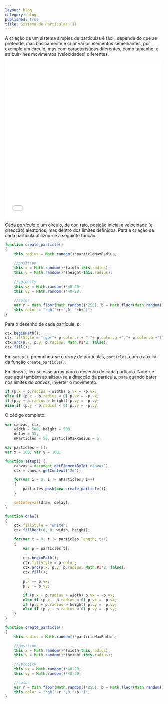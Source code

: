 ```yaml
---
layout: blog
category: blog
published: true
title: Sistema de Partículas (1)
---
```


A criação de um sistema simples de particulas é fácil, depende do que se pretende, mas basicamente é criar vários elementos semelhantes, por exemplo um circulo, mas com caracteristicas diferentes, como tamanho, e atribuir-lhes movimentos (velocidades) diferentes. 

<iframe src="{{site.baseurl}}/snippets/02particles.html" width="500" height="500" frameborder="0"></iframe>

Cada _partícula_ é um círculo, de cor, raio, posição inicial e  velocidade (e direcção) aleatórios, mas dentro dos limites definidos. Para a criação de cada particula utilizou-se a seguinte função:

```javascript
function create_particle()
{
    this.radius = Math.random()*particleMaxRadius;

    //position
    this.x = Math.random()*(width-this.radius);
    this.y = Math.random()*(height-this.radius);
    
    //velocity
    this.vx = Math.random()*40-20;
    this.vy = Math.random()*40-20;

    //color
    var r = Math.floor(Math.random()*255), b = Math.floor(Math.random()*255);
    this.color = "rgb("+r+",0, "+b+")";
}
```

Para o desenho de cada partícula, _p_:

```javascript
ctx.beginPath();
ctx.fillStyle = "rgb("+ p.color.r + ","+ p.color.g +","+ p.color.b +")";
ctx.arc(p.x, p.y, p.radius, Math.PI*2, false);
ctx.fill();
```

Em `setup()`, prenncheu-se o _array_ de particulas, `particles`, com o auxilio da função `create_particle()`. 

Em `draw()`, leu-se esse array para o desenho de cada partícula. Note-se que aqui também atualizou-se a direcção da particula, para quando bater nos limites do _canvas_, inverter o movimento.

```javascript
if (p.x + p.radius > width) p.vx = -p.vx;
else if (p.x - p.radius < 0) p.vx = -p.vx;
if (p.y + p.radius > height) p.vy = -p.vy;
else if (p.y - p.radius < 0) p.vy = -p.vy;
```

O código completo:

```javascript
var canvas, ctx, 
    width = 500, height = 500,
    delay = 33,
    nParticles = 50, particleMaxRadius = 5;

var particles = [];
var x = 100; var y = 100;

function setup() {
    canvas = document.getElementById('canvas'),
    ctx = canvas.getContext("2d");

    for(var i = 0; i != nParticles; i++)
    {
        particles.push(new create_particle());
    }

    setInterval(draw, delay);
} 

function draw()
{
    ctx.fillStyle = "white";
    ctx.fillRect(0, 0, width, height);

    for(var t = 0; t != particles.length; t++)
    {
        var p = particles[t];
        
        ctx.beginPath();
        ctx.fillStyle = p.color;
        ctx.arc(p.x, p.y, p.radius, Math.PI*2, false);
        ctx.fill();
                            
        p.x += p.vx;
        p.y += p.vy;

        if (p.x + p.radius > width) p.vx = -p.vx;
        else if (p.x - p.radius < 0) p.vx = -p.vx;
        if (p.y + p.radius > height) p.vy = -p.vy;
        else if (p.y - p.radius < 0) p.vy = -p.vy;
    }
}

function create_particle()
{
    this.radius = Math.random()*particleMaxRadius;

    //position
    this.x = Math.random()*(width-this.radius);
    this.y = Math.random()*(height-this.radius);
    
    //velocity
    this.vx = Math.random()*40-20;
    this.vy = Math.random()*40-20;

    //color
    var r = Math.floor(Math.random()*255), b = Math.floor(Math.random()*255);
    this.color = "rgb("+r+",0,"+b+")";
}
```


